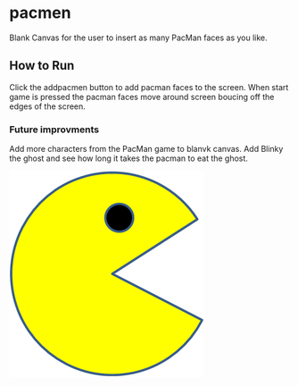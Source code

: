 # pacmen
Blank Canvas for the user to insert as many PacMan faces as you like.

## How to Run
Click the addpacmen button to add pacman faces to the screen.
When start game is pressed the pacman faces move around screen boucing off the edges of the screen. 
 
 ### Future improvments
 Add more characters from the PacMan game to blanvk canvas. Add Blinky the ghost and see how long it takes the pacman to eat the ghost. 
 
  <img src="./images/PacMan1.png">
